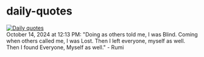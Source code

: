 # daily-quotes
[![Daily quotes](https://github.com/ceepu8/daily-quotes/actions/workflows/daily-quote.yml/badge.svg)](https://github.com/ceepu8/daily-quotes/actions/workflows/daily-quote.yml)<br/>
October 14, 2024 at 12:13 PM: "Doing as others told me, I was Blind. Coming when others called me, I was Lost. Then I left everyone, myself as well. Then I found Everyone, Myself as well." - Rumi
